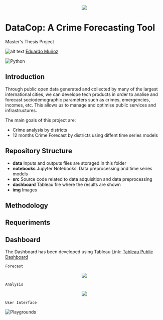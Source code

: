 <p align="center"> 
<img src="https://github.com/emunozlorenzo/MasterDataScience/blob/master/img/image2.png">
</p>

# DataCop: A Crime Forecasting Tool


Master's Thesis Project

![alt text](https://github.com/emunozlorenzo/MasterDataScience/blob/master/img/icon2.png "Logo Title Text 1") [Eduardo Muñoz](https://www.linkedin.com/in/eduardo-mu%C3%B1oz-lorenzo-14144a144/)

![Python](https://img.shields.io/badge/python-v3.6+-blue.svg)

## Introduction


Through public open data generated and collected by many of the largest international cities, we can develope tech products in order to analise and forecast sociodemographic parameters such as crimes, emergencies, incomes, etc.
This allows us to manage and optimise public services and infrastructures.

The main goals of this project are:

- Crime analysis by districts
- 12 months Crime Forecast by districts using diffent time series models

## Repository Structure


- __data__ Inputs and outputs files are storaged in this folder
- __notebooks__ Jupyter Notebooks: Data preprocessing and time series models
- __src__ Source code related to data adquisition and data preprocessing
- __dashboard__ Tableau file where the results are shown
- __img__ Images

## Methodology


## Requeriments


## Dashboard
The Dashboard has been developed using Tableau
Link: [Tableau Public Dashboard](https://public.tableau.com/views/DataCop_TFM_EML/Dashboard1?:embed=y&:display_count=yes&publish=yes&:origin=viz_share_link)

```
Forecast
```

<p align="center"> 
<img src="https://github.com/emunozlorenzo/DataCopCrimePrediction/blob/master/img/dataCopGreen.JPG">
</p>

```
Analysis
```

<p align="center"> 
<img src="https://github.com/emunozlorenzo/DataCopCrimePrediction/blob/master/img/dataCopBlue.JPG">
</p>


```
User Interface
```
![Playgrounds](https://github.com/emunozlorenzo/DataCopCrimePrediction/blob/master/img/dataCop.gif)
